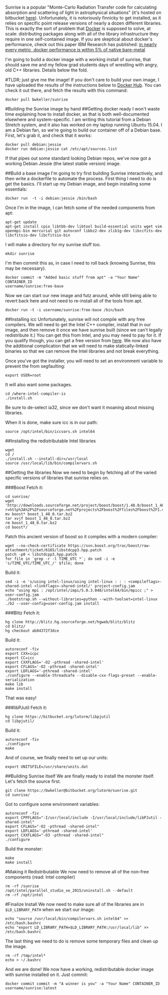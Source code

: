 <!-- 
.. title: Sunrise on Docker
.. slug: sunrise-on-docker
.. date: 2015-08-01 11:42:19 UTC-04:00
.. tags: docker,sunrise,linux,guides
.. category: research
.. link: 
.. description: 
.. type: text
-->

Sunrise is a popular "Monte-Carlo Radiation Transfer code for calculating
absorption and scattering of light in astrophysical situations" (it's hosted on
bitbucket [here](https://bitbucket.org/lutorm/sunrise)).  Unfortunately, it is
notoriously finnicky to get installed, as it relies on specific point release
versions of nearly a dozen different libraries.  This is exactly the sort of
problem that [Docker](https://docker.com) is supposed to solve, at scale:
distributing packages along with all of the library infrastructure they require
in one self-contained image.  If you are skeptical about docker's performance,
check out this paper IBM Research has published:  [in nearly every metric, docker
performance is within 5% of native
bare-metal](http://domino.research.ibm.com/library/cyberdig.nsf/papers/0929052195DD819C85257D2300681E7B/$File/rc25482.pdf)

I'm going to build a docker image with a working
install of sunrise, that should save me and my fellow grad students days of
wrestling with angry, old C++ libraries.  Details below the fold.

<!-- TEASER_END -->
#TLDR; just give me the image!
If you don't care to build your own image, I have uploaded the results of the
instructions below to [Docker Hub](https://hub.docker.com/r/bwkeller/sunrise/).
You can check it out there, and fetch the results with this command:

    docker pull bwkeller/sunrise


#Building the Sunrise image by hand
##Getting docker ready
I won't waste time explaining how to install docker, as that is both
well-documented elsewhere and system-specific.  I am writing this tutorial from
a Debian Stretch system, and it also has worked on my laptop running Ubuntu
15.04.  I am a Debian fan, so we're going to build our container off of a Debian
base.  First, let's grab it, and check that it works:

    docker pull debian:jessie
    docker run debian:jessie cat /etc/apt/sources.list

If that pipes out some standard looking Debian repos, we've now got a working
Debian Jessie (the latest stable version) image.

##Build a base image
I'm going to try first building Sunrise interactively, and then write a
dockerfile to automate the process.   First thing I need to do is get the
basics.  I'll start up my Debian image, and begin installing some essentials:

    docker run  -t -i debian:jessie /bin/bash

Once I'm in the image, I can fetch some of the needed components from apt:
    
    apt-get update
    apt-get install cpio libtbb-dev libtool build-essential units wget vim openmpi-bin mercurial git autoconf libbz2-dev zlib1g-dev libccfits-dev libcfitsio-dev libcfitsio-bin

I will make a directory for my sunrise stuff too.
    
    mkdir sunrise

I'm then commit this as, in case I need to roll back (knowing Sunrise, this may 
be necessary).

    docker commit -m "Added basic stuff from apt" -a "Your Name" CONTAINER_ID
    username/sunrise:free-base

Now we can start our new image and futz around, while still being able to revert
back here and not need to re-install all of the tools from apt.

    docker run -t -i username/sunrise:free-base /bin/bash

##Installing icc
Unfortunately, sunrise will not compile with any free compilers.  We will need
to get the Intel C++ compiler, install that in our image, and then remove it
once we have sunrise built (since we can't legally redistribute it.)  You can
get this from Intel, and you may need to pay for it.  If you qualify though, you
can get a free version from [here](https://software.intel.com/en-us/qualify-for-free-software).
We now also have the additional complication that we will need to make
statically-linked binaries so that we can remove the Intel libraries and not
break everything. 

Once you've got the installer, you will need to set an environment variable to
prevent the from segfaulting:

    export USER=root

It will also want some packages.

    cd /where-intel-compiler-is
    ./install.sh

Be sure to de-select ia32, since we don't want it moaning about missing
libraries.

When it is done, make sure icc is in our path:

    source /opt/intel/bin/iccvars.sh intel64

##Installing the redistributable Intel libraries

    wget 
    cd /
    ./install.sh --install-dir=/usr/local
    source /usr/local/lib/bin/compilervars.sh

##Getting the libraries
Now we need to begin by fetching all of the varied specific versions of
libraries that sunrise relies on.

###Boost
Fetch it:
    
    cd sunrise/
    wget 'http://downloads.sourceforge.net/project/boost/boost/1.48.0/boost_1_48_0.tar.bz2?r=http%3A%2F%2Fsourceforge.net%2Fprojects%2Fboost%2Ffiles%2Fboost%2F1.48.0%2F&ts=1438447283&use_mirror=tcpdiag'
    mv boost* boost_1_48_0.tar.bz2
    tar xvjf boost_1_48_0.tar.bz2
    rm boost_1_48_0.tar.bz2
    cd boost*/

Patch this ancient version of boost so it compiles with a modern compiler:

    wget --no-check-certificate https://svn.boost.org/trac/boost/raw-attachment/ticket/6165/libstdcpp3.hpp.patch
    patch -p0 < libstdcpp3.hpp.patch
    for file in `grep -r -l TIME_UTC *`; do sed -i -e 's/TIME_UTC/TIME_UTC_/' $file; done

Build it:

    sed -i -e 's/using intel-linux/using intel-linux : : : <compileflags>-shared-intel <linkflags>-shared-intel/' project-config.jam
    echo "using mpi : /opt/intel/impi/5.0.3.048/intel64/bin/mpicc ;" > user-config.jam
    ./bootstrap.sh --without-libraries=python --with-toolset=intel-linux
    ./b2 --user-config=user-config.jam install



###Blitz
Fetch it:

    hg clone http://blitz.hg.sourceforge.net/hgweb/blitz/blitz
    cd blitz/
    hg checkout ab84372f3dce

Build it:

    autoreconf -fiv
    export CXX=icpc
    export CC=icc
    export CXXFLAGS='-O2 -pthread -shared-intel'
    export CFLAGS='-O2 -pthread -shared-intel'
    export LDFLAGS='-pthread -shared-intel'
    ./configure --enable-threadsafe --disable-cxx-flags-preset --enable-serialization 
    make lib
    make install

That was easy!

###libPJutil
Fetch it:
    
    hg clone https://bitbucket.org/lutorm/libpjutil
    cd libpjutil/

Build it:

    autoreconf -fiv
    ./configure
    make

And of course, we finally need to set up our units:
    
    export UNITSFILE=/usr/share/units.dat

##Building Sunrise itself
We are finally ready to install the monster itself.  Let's fetch the source
first.
    
    git clone https://bwkeller@bitbucket.org/lutorm/sunrise.git
    cd sunrise/

Got to configure some environment variables:
    
    autoreconf -fiv
    export CPPFLAGS="-I/usr/local/include -I/usr/local/include/libPJutil -shared-intel"
    export CFLAGS="-O2 -pthread -shared-intel"
    export LDFLAGS='-pthread -shared-intel'
    export CXXFLAGS="-O3 -pthread -shared-intel"
    ./configure

Build the monster:

    make
    make install

#Making it Redistributable
We now need to remove all of the non-free components (read: Intel compiler)

    rm -rf /sunrise
    /opt/intel/parallel_studio_xe_2015/uninstall.sh --default
    rm -rf /opt/intel

#Finalize Install
We now need to make sure all of the libraries are in ```$LD_LIBRARY_PATH``` when
we start our image:
    
    echo "source /usr/local/bin/compilervars.sh intel64" >> /etc/bash.bashrc
    echo "export LD_LIBRARY_PATH=$LD_LIBRARY_PATH:/usr/local/lib" >> /etc/bash.bashrc

The last thing we need to do is remove some temporary files and clean up the
image.

    rm -rf /tmp/intel*
    echo > ~/.bashrc

And we are done!  We now have a working, redistributable docker image with
sunrise installed on it.  Just commit:

    docker commit commit -m "A winner is you" -a "Your Name" CONTAINER_ID username/sunrise:latest
